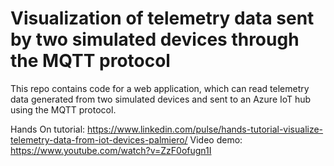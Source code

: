 # Visualization of telemetry data sent by two simulated devices through the MQTT protocol

This repo contains code for a web application, which can read telemetry data generated from two simulated devices and sent to an Azure IoT hub using the MQTT protocol.

Hands On tutorial: https://www.linkedin.com/pulse/hands-tutorial-visualize-telemetry-data-from-iot-devices-palmiero/
Video demo: https://www.youtube.com/watch?v=ZzF0ofugn1I

